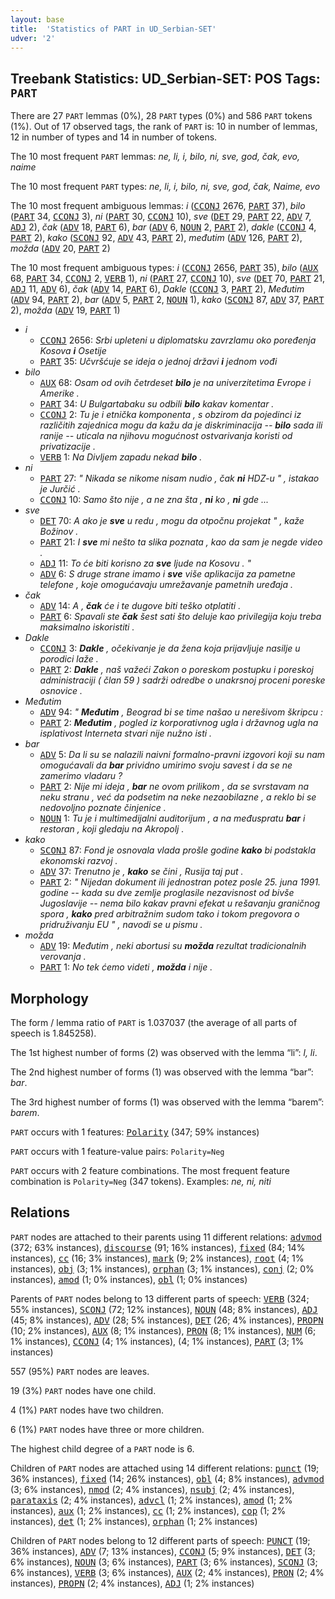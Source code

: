 ```yaml
---
layout: base
title:  'Statistics of PART in UD_Serbian-SET'
udver: '2'
---
```


## Treebank Statistics: UD_Serbian-SET: POS Tags: `PART`

There are 27 `PART` lemmas (0%), 28 `PART` types (0%) and 586 `PART` tokens (1%).
Out of 17 observed tags, the rank of `PART` is: 10 in number of lemmas, 12 in number of types and 14 in number of tokens.

The 10 most frequent `PART` lemmas: <em>ne, li, i, bilo, ni, sve, god, čak, evo, naime</em>

The 10 most frequent `PART` types:  <em>ne, li, i, bilo, ni, sve, god, čak, Naime, evo</em>

The 10 most frequent ambiguous lemmas: <em>i</em> (<tt><a href="sr_set-pos-CCONJ.html">CCONJ</a></tt> 2676, <tt><a href="sr_set-pos-PART.html">PART</a></tt> 37), <em>bilo</em> (<tt><a href="sr_set-pos-PART.html">PART</a></tt> 34, <tt><a href="sr_set-pos-CCONJ.html">CCONJ</a></tt> 3), <em>ni</em> (<tt><a href="sr_set-pos-PART.html">PART</a></tt> 30, <tt><a href="sr_set-pos-CCONJ.html">CCONJ</a></tt> 10), <em>sve</em> (<tt><a href="sr_set-pos-DET.html">DET</a></tt> 29, <tt><a href="sr_set-pos-PART.html">PART</a></tt> 22, <tt><a href="sr_set-pos-ADV.html">ADV</a></tt> 7, <tt><a href="sr_set-pos-ADJ.html">ADJ</a></tt> 2), <em>čak</em> (<tt><a href="sr_set-pos-ADV.html">ADV</a></tt> 18, <tt><a href="sr_set-pos-PART.html">PART</a></tt> 6), <em>bar</em> (<tt><a href="sr_set-pos-ADV.html">ADV</a></tt> 6, <tt><a href="sr_set-pos-NOUN.html">NOUN</a></tt> 2, <tt><a href="sr_set-pos-PART.html">PART</a></tt> 2), <em>dakle</em> (<tt><a href="sr_set-pos-CCONJ.html">CCONJ</a></tt> 4, <tt><a href="sr_set-pos-PART.html">PART</a></tt> 2), <em>kako</em> (<tt><a href="sr_set-pos-SCONJ.html">SCONJ</a></tt> 92, <tt><a href="sr_set-pos-ADV.html">ADV</a></tt> 43, <tt><a href="sr_set-pos-PART.html">PART</a></tt> 2), <em>međutim</em> (<tt><a href="sr_set-pos-ADV.html">ADV</a></tt> 126, <tt><a href="sr_set-pos-PART.html">PART</a></tt> 2), <em>možda</em> (<tt><a href="sr_set-pos-ADV.html">ADV</a></tt> 20, <tt><a href="sr_set-pos-PART.html">PART</a></tt> 2)

The 10 most frequent ambiguous types:  <em>i</em> (<tt><a href="sr_set-pos-CCONJ.html">CCONJ</a></tt> 2656, <tt><a href="sr_set-pos-PART.html">PART</a></tt> 35), <em>bilo</em> (<tt><a href="sr_set-pos-AUX.html">AUX</a></tt> 68, <tt><a href="sr_set-pos-PART.html">PART</a></tt> 34, <tt><a href="sr_set-pos-CCONJ.html">CCONJ</a></tt> 2, <tt><a href="sr_set-pos-VERB.html">VERB</a></tt> 1), <em>ni</em> (<tt><a href="sr_set-pos-PART.html">PART</a></tt> 27, <tt><a href="sr_set-pos-CCONJ.html">CCONJ</a></tt> 10), <em>sve</em> (<tt><a href="sr_set-pos-DET.html">DET</a></tt> 70, <tt><a href="sr_set-pos-PART.html">PART</a></tt> 21, <tt><a href="sr_set-pos-ADJ.html">ADJ</a></tt> 11, <tt><a href="sr_set-pos-ADV.html">ADV</a></tt> 6), <em>čak</em> (<tt><a href="sr_set-pos-ADV.html">ADV</a></tt> 14, <tt><a href="sr_set-pos-PART.html">PART</a></tt> 6), <em>Dakle</em> (<tt><a href="sr_set-pos-CCONJ.html">CCONJ</a></tt> 3, <tt><a href="sr_set-pos-PART.html">PART</a></tt> 2), <em>Međutim</em> (<tt><a href="sr_set-pos-ADV.html">ADV</a></tt> 94, <tt><a href="sr_set-pos-PART.html">PART</a></tt> 2), <em>bar</em> (<tt><a href="sr_set-pos-ADV.html">ADV</a></tt> 5, <tt><a href="sr_set-pos-PART.html">PART</a></tt> 2, <tt><a href="sr_set-pos-NOUN.html">NOUN</a></tt> 1), <em>kako</em> (<tt><a href="sr_set-pos-SCONJ.html">SCONJ</a></tt> 87, <tt><a href="sr_set-pos-ADV.html">ADV</a></tt> 37, <tt><a href="sr_set-pos-PART.html">PART</a></tt> 2), <em>možda</em> (<tt><a href="sr_set-pos-ADV.html">ADV</a></tt> 19, <tt><a href="sr_set-pos-PART.html">PART</a></tt> 1)


* <em>i</em>
  * <tt><a href="sr_set-pos-CCONJ.html">CCONJ</a></tt> 2656: <em>Srbi upleteni u diplomatsku zavrzlamu oko poređenja Kosova <b>i</b> Osetije</em>
  * <tt><a href="sr_set-pos-PART.html">PART</a></tt> 35: <em>Učvršćuje se ideja o jednoj državi <b>i</b> jednom vođi</em>
* <em>bilo</em>
  * <tt><a href="sr_set-pos-AUX.html">AUX</a></tt> 68: <em>Osam od ovih četrdeset <b>bilo</b> je na univerzitetima Evrope i Amerike .</em>
  * <tt><a href="sr_set-pos-PART.html">PART</a></tt> 34: <em>U Bulgartabaku su odbili <b>bilo</b> kakav komentar .</em>
  * <tt><a href="sr_set-pos-CCONJ.html">CCONJ</a></tt> 2: <em>Tu je i etnička komponenta , s obzirom da pojedinci iz različitih zajednica mogu da kažu da je diskriminacija -- <b>bilo</b> sada ili ranije -- uticala na njihovu mogućnost ostvarivanja koristi od privatizacije .</em>
  * <tt><a href="sr_set-pos-VERB.html">VERB</a></tt> 1: <em>Na Divljem zapadu nekad <b>bilo</b> .</em>
* <em>ni</em>
  * <tt><a href="sr_set-pos-PART.html">PART</a></tt> 27: <em>" Nikada se nikome nisam nudio , čak <b>ni</b> HDZ-u " , istakao je Jurčić .</em>
  * <tt><a href="sr_set-pos-CCONJ.html">CCONJ</a></tt> 10: <em>Samo što nije , a ne zna šta , <b>ni</b> ko , <b>ni</b> gde ...</em>
* <em>sve</em>
  * <tt><a href="sr_set-pos-DET.html">DET</a></tt> 70: <em>A ako je <b>sve</b> u redu , mogu da otpočnu projekat " , kaže Božinov .</em>
  * <tt><a href="sr_set-pos-PART.html">PART</a></tt> 21: <em>I <b>sve</b> mi nešto ta slika poznata , kao da sam je negde video .</em>
  * <tt><a href="sr_set-pos-ADJ.html">ADJ</a></tt> 11: <em>To će biti korisno za <b>sve</b> ljude na Kosovu . "</em>
  * <tt><a href="sr_set-pos-ADV.html">ADV</a></tt> 6: <em>S druge strane imamo i <b>sve</b> više aplikacija za pametne telefone , koje omogućavaju umrežavanje pametnih uređaja .</em>
* <em>čak</em>
  * <tt><a href="sr_set-pos-ADV.html">ADV</a></tt> 14: <em>A , <b>čak</b> će i te dugove biti teško otplatiti .</em>
  * <tt><a href="sr_set-pos-PART.html">PART</a></tt> 6: <em>Spavali ste <b>čak</b> šest sati što deluje kao privilegija koju treba maksimalno iskoristiti .</em>
* <em>Dakle</em>
  * <tt><a href="sr_set-pos-CCONJ.html">CCONJ</a></tt> 3: <em><b>Dakle</b> , očekivanje je da žena koja prijavljuje nasilje u porodici laže .</em>
  * <tt><a href="sr_set-pos-PART.html">PART</a></tt> 2: <em><b>Dakle</b> , naš važeći Zakon o poreskom postupku i poreskoj administraciji ( član 59 ) sadrži odredbe o unakrsnoj proceni poreske osnovice .</em>
* <em>Međutim</em>
  * <tt><a href="sr_set-pos-ADV.html">ADV</a></tt> 94: <em>" <b>Međutim</b> , Beograd bi se time našao u nerešivom škripcu :</em>
  * <tt><a href="sr_set-pos-PART.html">PART</a></tt> 2: <em><b>Međutim</b> , pogled iz korporativnog ugla i državnog ugla na isplativost Interneta stvari nije nužno isti .</em>
* <em>bar</em>
  * <tt><a href="sr_set-pos-ADV.html">ADV</a></tt> 5: <em>Da li su se nalazili naivni formalno-pravni izgovori koji su nam omogućavali da <b>bar</b> prividno umirimo svoju savest i da se ne zamerimo vladaru ?</em>
  * <tt><a href="sr_set-pos-PART.html">PART</a></tt> 2: <em>Nije mi ideja , <b>bar</b> ne ovom prilikom , da se svrstavam na neku stranu , već da podsetim na neke nezaobilazne , a reklo bi se nedovoljno poznate činjenice .</em>
  * <tt><a href="sr_set-pos-NOUN.html">NOUN</a></tt> 1: <em>Tu je i multimedijalni auditorijum , a na međuspratu <b>bar</b> i restoran , koji gledaju na Akropolj .</em>
* <em>kako</em>
  * <tt><a href="sr_set-pos-SCONJ.html">SCONJ</a></tt> 87: <em>Fond je osnovala vlada prošle godine <b>kako</b> bi podstakla ekonomski razvoj .</em>
  * <tt><a href="sr_set-pos-ADV.html">ADV</a></tt> 37: <em>Trenutno je , <b>kako</b> se čini , Rusija taj put .</em>
  * <tt><a href="sr_set-pos-PART.html">PART</a></tt> 2: <em>" Nijedan dokument ili jednostran potez posle 25. juna 1991. godine -- kada su dve zemlje proglasile nezavisnost od bivše Jugoslavije -- nema bilo kakav pravni efekat u rešavanju graničnog spora , <b>kako</b> pred arbitražnim sudom tako i tokom pregovora o pridruživanju EU " , navodi se u pismu .</em>
* <em>možda</em>
  * <tt><a href="sr_set-pos-ADV.html">ADV</a></tt> 19: <em>Međutim , neki abortusi su <b>možda</b> rezultat tradicionalnih verovanja .</em>
  * <tt><a href="sr_set-pos-PART.html">PART</a></tt> 1: <em>No tek ćemo videti , <b>možda</b> i nije .</em>

## Morphology

The form / lemma ratio of `PART` is 1.037037 (the average of all parts of speech is 1.845258).

The 1st highest number of forms (2) was observed with the lemma “li”: <em>l, li</em>.

The 2nd highest number of forms (1) was observed with the lemma “bar”: <em>bar</em>.

The 3rd highest number of forms (1) was observed with the lemma “barem”: <em>barem</em>.

`PART` occurs with 1 features: <tt><a href="sr_set-feat-Polarity.html">Polarity</a></tt> (347; 59% instances)

`PART` occurs with 1 feature-value pairs: `Polarity=Neg`

`PART` occurs with 2 feature combinations.
The most frequent feature combination is `Polarity=Neg` (347 tokens).
Examples: <em>ne, ni, niti</em>


## Relations

`PART` nodes are attached to their parents using 11 different relations: <tt><a href="sr_set-dep-advmod.html">advmod</a></tt> (372; 63% instances), <tt><a href="sr_set-dep-discourse.html">discourse</a></tt> (91; 16% instances), <tt><a href="sr_set-dep-fixed.html">fixed</a></tt> (84; 14% instances), <tt><a href="sr_set-dep-cc.html">cc</a></tt> (16; 3% instances), <tt><a href="sr_set-dep-mark.html">mark</a></tt> (9; 2% instances), <tt><a href="sr_set-dep-root.html">root</a></tt> (4; 1% instances), <tt><a href="sr_set-dep-obj.html">obj</a></tt> (3; 1% instances), <tt><a href="sr_set-dep-orphan.html">orphan</a></tt> (3; 1% instances), <tt><a href="sr_set-dep-conj.html">conj</a></tt> (2; 0% instances), <tt><a href="sr_set-dep-amod.html">amod</a></tt> (1; 0% instances), <tt><a href="sr_set-dep-obl.html">obl</a></tt> (1; 0% instances)

Parents of `PART` nodes belong to 13 different parts of speech: <tt><a href="sr_set-pos-VERB.html">VERB</a></tt> (324; 55% instances), <tt><a href="sr_set-pos-SCONJ.html">SCONJ</a></tt> (72; 12% instances), <tt><a href="sr_set-pos-NOUN.html">NOUN</a></tt> (48; 8% instances), <tt><a href="sr_set-pos-ADJ.html">ADJ</a></tt> (45; 8% instances), <tt><a href="sr_set-pos-ADV.html">ADV</a></tt> (28; 5% instances), <tt><a href="sr_set-pos-DET.html">DET</a></tt> (26; 4% instances), <tt><a href="sr_set-pos-PROPN.html">PROPN</a></tt> (10; 2% instances), <tt><a href="sr_set-pos-AUX.html">AUX</a></tt> (8; 1% instances), <tt><a href="sr_set-pos-PRON.html">PRON</a></tt> (8; 1% instances), <tt><a href="sr_set-pos-NUM.html">NUM</a></tt> (6; 1% instances), <tt><a href="sr_set-pos-CCONJ.html">CCONJ</a></tt> (4; 1% instances),  (4; 1% instances), <tt><a href="sr_set-pos-PART.html">PART</a></tt> (3; 1% instances)

557 (95%) `PART` nodes are leaves.

19 (3%) `PART` nodes have one child.

4 (1%) `PART` nodes have two children.

6 (1%) `PART` nodes have three or more children.

The highest child degree of a `PART` node is 6.

Children of `PART` nodes are attached using 14 different relations: <tt><a href="sr_set-dep-punct.html">punct</a></tt> (19; 36% instances), <tt><a href="sr_set-dep-fixed.html">fixed</a></tt> (14; 26% instances), <tt><a href="sr_set-dep-obl.html">obl</a></tt> (4; 8% instances), <tt><a href="sr_set-dep-advmod.html">advmod</a></tt> (3; 6% instances), <tt><a href="sr_set-dep-nmod.html">nmod</a></tt> (2; 4% instances), <tt><a href="sr_set-dep-nsubj.html">nsubj</a></tt> (2; 4% instances), <tt><a href="sr_set-dep-parataxis.html">parataxis</a></tt> (2; 4% instances), <tt><a href="sr_set-dep-advcl.html">advcl</a></tt> (1; 2% instances), <tt><a href="sr_set-dep-amod.html">amod</a></tt> (1; 2% instances), <tt><a href="sr_set-dep-aux.html">aux</a></tt> (1; 2% instances), <tt><a href="sr_set-dep-cc.html">cc</a></tt> (1; 2% instances), <tt><a href="sr_set-dep-cop.html">cop</a></tt> (1; 2% instances), <tt><a href="sr_set-dep-det.html">det</a></tt> (1; 2% instances), <tt><a href="sr_set-dep-orphan.html">orphan</a></tt> (1; 2% instances)

Children of `PART` nodes belong to 12 different parts of speech: <tt><a href="sr_set-pos-PUNCT.html">PUNCT</a></tt> (19; 36% instances), <tt><a href="sr_set-pos-ADV.html">ADV</a></tt> (7; 13% instances), <tt><a href="sr_set-pos-CCONJ.html">CCONJ</a></tt> (5; 9% instances), <tt><a href="sr_set-pos-DET.html">DET</a></tt> (3; 6% instances), <tt><a href="sr_set-pos-NOUN.html">NOUN</a></tt> (3; 6% instances), <tt><a href="sr_set-pos-PART.html">PART</a></tt> (3; 6% instances), <tt><a href="sr_set-pos-SCONJ.html">SCONJ</a></tt> (3; 6% instances), <tt><a href="sr_set-pos-VERB.html">VERB</a></tt> (3; 6% instances), <tt><a href="sr_set-pos-AUX.html">AUX</a></tt> (2; 4% instances), <tt><a href="sr_set-pos-PRON.html">PRON</a></tt> (2; 4% instances), <tt><a href="sr_set-pos-PROPN.html">PROPN</a></tt> (2; 4% instances), <tt><a href="sr_set-pos-ADJ.html">ADJ</a></tt> (1; 2% instances)

